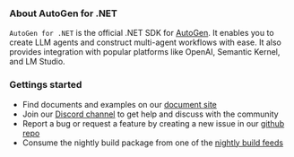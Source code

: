 ### About AutoGen for .NET
`AutoGen for .NET` is the official .NET SDK for [AutoGen](https://github.com/microsoft/autogen). It enables you to create LLM agents and construct multi-agent workflows with ease. It also provides integration with popular platforms like OpenAI, Semantic Kernel, and LM Studio.

### Gettings started
- Find documents and examples on our [document site](https://autogen-ai.github.io/autogen-for-net/) 
- Join our [Discord channel](https://discord.gg/pAbnFJrkgZ) to get help and discuss with the community
- Report a bug or request a feature by creating a new issue in our [github repo](https://github.com/microsoft/autogen)
- Consume the nightly build package from one of the [nightly build feeds](https://autogen-ai.github.io/autogen-for-net/articles/Installation.html#nighly-build)